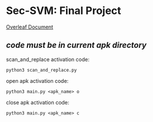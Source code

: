 # Sec-SVM: Final Project

[Overleaf Document](https://www.overleaf.com/read/fnqvkdtqjjnj)



## ***code must be in current apk directory***

scan_and_replace activation code: 


```python3 scan_and_replace.py```

open apk activation code: 


```python3 main.py <apk_name> o```

close apk activation code: 


```python3 main.py <apk_name> c```
